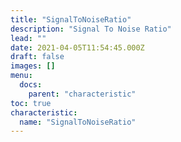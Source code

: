 ```yaml
---
title: "SignalToNoiseRatio"
description: "Signal To Noise Ratio"
lead: ""
date: 2021-04-05T11:54:45.000Z
draft: false
images: []
menu:
  docs:
    parent: "characteristic"
toc: true
characteristic:
  name: "SignalToNoiseRatio"
---
```

